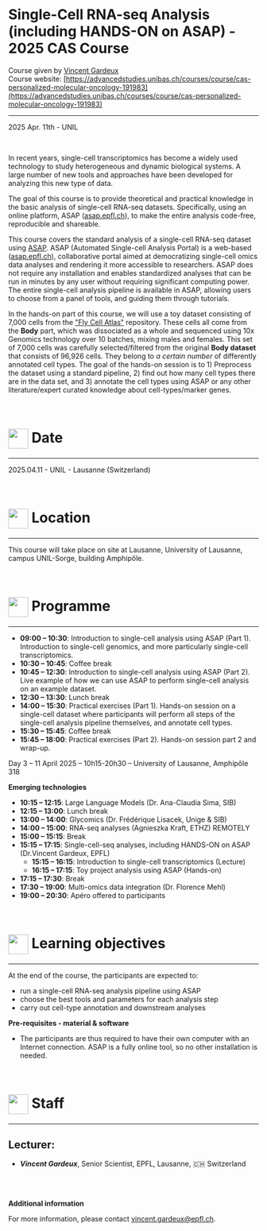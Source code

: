 # Single-Cell RNA-seq Analysis (including HANDS-ON on ASAP) - 2025 CAS Course

Course given by [Vincent Gardeux ](https://people.epfl.ch/vincent.gardeux)<br/>
Course website: [https://advancedstudies.unibas.ch/courses/course/cas-personalized-molecular-oncology-191983](https://advancedstudies.unibas.ch/courses/course/cas-personalized-molecular-oncology-191983)<br/>

***

2025 Apr. 11th - UNIL

<br/>

In recent years, single-cell transcriptomics has become a widely used technology to study heterogeneous and dynamic biological systems. A large number of new tools and approaches have been developed for analyzing this new type of data.

The goal of this course is to provide theoretical and practical knowledge in the basic analysis of single-cell RNA-seq datasets. Specifically, using an online platform, ASAP ([asap.epfl.ch](asap.epfl.ch)), to make the entire analysis code-free, reproducible and shareable.

This course covers the standard analysis of a single-cell RNA-seq dataset using [ASAP](asap.epfl.ch). ASAP (Automated Single-cell Analysis Portal) is a web-based ([asap.epfl.ch](asap.epfl.ch)), collaborative portal aimed at democratizing single-cell omics data analyses and rendering it more accessible to researchers. ASAP does not require any installation and enables standardized analyses that can be run in minutes by any user without requiring significant computing power. The entire single-cell analysis pipeline is available in ASAP, allowing users to choose from a panel of tools, and guiding them through tutorials.

In the hands-on part of this course, we will use a toy dataset consisting of 7,000 cells from the ["Fly Cell Atlas"](https://flycellatlas.org/) repository. These cells all come from the **Body** part, which was dissociated as a whole and sequenced using 10x Genomics technology over 10 batches, mixing males and females. This set of 7,000 cells was carefully selected/filtered from the original **Body dataset** that consists of 96,926 cells. They belong to *a certain number* of differently annotated cell types. The goal of the hands-on session is to 1) Preprocess the dataset using a standard pipeline, 2) find out how many cell types there are in the data set, and 3) annotate the cell types using ASAP or any other literature/expert curated knowledge about cell-types/marker genes.

<br/>

# <img border="0" src="https://www.svgrepo.com/show/20800/event-date-and-time-symbol.svg" width="40" height="40" style="vertical-align:middle;"> Date

***

2025.04.11 - UNIL - Lausanne (Switzerland)

<br/>

# <img border="0" src="https://www.svgrepo.com/show/4199/placeholder-on-a-map.svg" width="40" height="40" style="vertical-align:middle;"> Location

***

This course will take place on site at Lausanne, University of Lausanne, campus UNIL-Sorge, building Amphipôle.

<br/>

# <img border="0" src="https://www.svgrepo.com/show/158264/schedule.svg" width="40" height="40" style="vertical-align:middle;"> Programme

***

- **09:00 – 10:30**:  Introduction to single-cell analysis using ASAP (Part 1). Introduction to single-cell genomics, and more particularly single-cell transcriptomics.
- **10:30 – 10:45**:  Coffee break
- **10:45 – 12:30**:  Introduction to single-cell analysis using ASAP (Part 2). Live example of how we can use ASAP to perform single-cell analysis on an example dataset.
- **12:30 – 13:30**:  Lunch break
- **14:00 – 15:30**:  Practical exercises (Part 1). Hands-on session on a single-cell dataset where participants will perform all steps of the single-cell analysis pipeline themselves, and annotate cell types.
- **15:30 – 15:45**:  Coffee break
- **15:45 – 18:00**:  Practical exercises (Part 2). Hands-on session part 2 and wrap-up.

Day 3 – 11 April 2025 – 10h15-20h30 – University of Lausanne, Amphipôle 318<br/>

**Emerging technologies**<br/>

- **10:15 – 12:15**:  Large Language Models (Dr. Ana-Claudia Sima, SIB)
- **12:15 – 13:00**:  Lunch break
- **13:00 – 14:00**:  Glycomics (Dr. Frédérique Lisacek, Unige & SIB)
- **14:00 – 15:00**:  RNA-seq analyses (Agnieszka Kraft, ETHZ) REMOTELY
- **15:00 – 15:15**:  Break
- **15:15 – 17:15**:  Single-cell-seq analyses, including HANDS-ON on ASAP (Dr.Vincent Gardeux, EPFL)
  - **15:15 – 16:15**:  Introduction to single-cell transcriptomics (Lecture)
  - **16:15 – 17:15**:  Toy project analysis using ASAP (Hands-on)
- **17:15 – 17:30**:  Break
- **17:30 – 19:00**:  Multi-omics data integration (Dr. Florence Mehl)
- **19:00 – 20:30**:  Apéro offered to participants

<br/>

# <img border="0" src="https://www.svgrepo.com/show/410/list.svg" width="40" height="40" style="vertical-align:middle;"> Learning objectives

***

At the end of the course, the participants are expected to:
- run a single-cell RNA-seq analysis pipeline using ASAP
- choose the best tools and parameters for each analysis step
- carry out cell-type annotation and downstream analyses

**Pre-requisites - material & software**
- The participants are thus required to have their own computer with an Internet connection. ASAP is a fully online tool, so no other installation is needed.

<br/>

# <img border="0" src="https://www.svgrepo.com/show/38706/group-of-people.svg" width="40" height="40" style="vertical-align:middle;"> Staff

***

## Lecturer:

- __*Vincent Gardeux*__, Senior Scientist, EPFL, Lausanne, 🇨🇭 Switzerland

<br/>
<br/>

**Additional information**

For more information, please contact [vincent.gardeux@epfl.ch](mailto://vincent.gardeux@epfl.ch).
